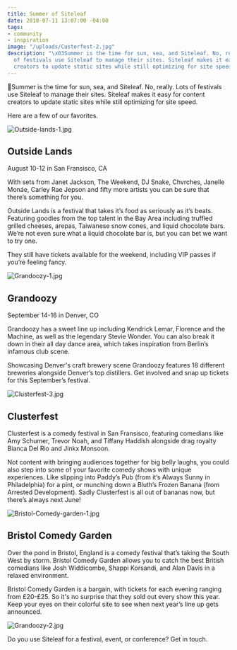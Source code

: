 ```yaml
---
title: Summer of Siteleaf
date: 2018-07-11 13:07:00 -04:00
tags:
- community
- inspiration
image: "/uploads/Custerfest-2.jpg"
description: "\x03Summer is the time for sun, sea, and Siteleaf. No, really. Lots
  of festivals use Siteleaf to manage their sites. Siteleaf makes it easy for content
  creators to update static sites while still optimizing for site speed. "
---
```


Summer is the time for sun, sea, and Siteleaf. No, really. Lots of festivals use Siteleaf to manage their sites. Siteleaf makes it easy for content creators to update static sites while still optimizing for site speed. 

Here are a few of our favorites.

![Outside-lands-1.jpg](/uploads/Outside-lands-1.jpg)
## Outside Lands

August 10-12 in San Fransisco, CA

With sets from Janet Jackson, The Weekend, DJ Snake, Chvrches, Janelle Monáe, Carley Rae Jepson and fifty more artists you can be sure that there’s something for you. 

Outside Lands is a festival that takes it’s food as seriously as it’s beats. Featuring goodies from the top talent in the Bay Area including truffled grilled cheeses, arepas, Taiwanese snow cones, and liquid chocolate bars. We’re not even sure what a liquid chocolate bar is, but you can bet we want to try one. 

They still have tickets available for the weekend, including VIP passes if you’re feeling fancy. 

![Grandoozy-1.jpg](/uploads/Grandoozy-1.jpg)

## Grandoozy 

September 14-16 in Denver, CO

Grandoozy has a sweet line up including Kendrick Lemar, Florence and the Machine, as well as the legendary Stevie Wonder. You can also break it down in their all day dance area, which takes inspiration from Berlin’s infamous club scene. 

Showcasing Denver's craft brewery scene Grandoozy features 18 different breweries alongside Denver’s top distillers. Get involved and snap up tickets for this September’s festival.

![Clusterfest-3.jpg](/uploads/Clusterfest-3.jpg)

## Clusterfest

Clusterfest is a comedy festival in San Fransisco, featuring comedians like Amy Schumer, Trevor Noah, and Tiffany Haddish alongside drag royalty Bianca Del Rio and Jinkx Monsoon.

Not content with bringing audiences together for big belly laughs, you could also step into some of your favorite comedy shows with unique experiences. Like slipping into Paddy’s Pub (from it’s Always Sunny in Philadelphia) for a pint, or munching down a Bluth’s Frozen Banana (from Arrested Development). Sadly Clusterfest is all out of bananas now, but there’s always next June!

![Bristol-Comedy-garden-1.jpg](/uploads/Bristol-Comedy-garden-1.jpg)

## Bristol Comedy Garden

Over the pond in Bristol, England is a comedy festival that’s taking the South West by storm. Bristol Comedy Garden allows you to catch the best  British comedians like Josh Widdicombe, Shappi Korsandi, and Alan Davis in a relaxed environment. 

Bristol Comedy Garden is a bargain, with tickets for each evening ranging from £20-£25. So it's no surprise that they sold out every show this year. Keep your eyes on their colorful site to see when next year’s line up gets announced.

![Grandoozy-2.jpg](/uploads/Grandoozy-2.jpg)

Do you use Siteleaf for a festival, event, or conference? Get in touch.